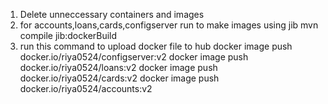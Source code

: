 1. Delete unneccessary containers and images
2. for accounts,loans,cards,configserver run to make images using jib
mvn compile jib:dockerBuild
3. run this command to upload docker file to hub
docker image push docker.io/riya0524/configserver:v2 
docker image push docker.io/riya0524/loans:v2
docker image push docker.io/riya0524/cards:v2
docker image push docker.io/riya0524/accounts:v2



